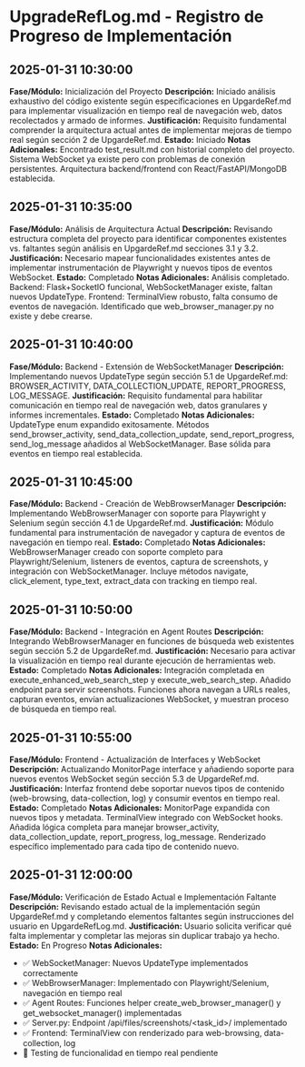 # UpgradeRefLog.md - Registro de Progreso de Implementación

## 2025-01-31 10:30:00
**Fase/Módulo:** Inicialización del Proyecto
**Descripción:** Iniciado análisis exhaustivo del código existente según especificaciones en UpgardeRef.md para implementar visualización en tiempo real de navegación web, datos recolectados y armado de informes.
**Justificación:** Requisito fundamental comprender la arquitectura actual antes de implementar mejoras de tiempo real según sección 2 de UpgardeRef.md.
**Estado:** Iniciado
**Notas Adicionales:** Encontrado test_result.md con historial completo del proyecto. Sistema WebSocket ya existe pero con problemas de conexión persistentes. Arquitectura backend/frontend con React/FastAPI/MongoDB establecida.

## 2025-01-31 10:35:00
**Fase/Módulo:** Análisis de Arquitectura Actual
**Descripción:** Revisando estructura completa del proyecto para identificar componentes existentes vs. faltantes según análisis en UpgardeRef.md secciones 3.1 y 3.2.
**Justificación:** Necesario mapear funcionalidades existentes antes de implementar instrumentación de Playwright y nuevos tipos de eventos WebSocket.
**Estado:** Completado
**Notas Adicionales:** Análisis completado. Backend: Flask+SocketIO funcional, WebSocketManager existe, faltan nuevos UpdateType. Frontend: TerminalView robusto, falta consumo de eventos de navegación. Identificado que web_browser_manager.py no existe y debe crearse.

## 2025-01-31 10:40:00
**Fase/Módulo:** Backend - Extensión de WebSocketManager
**Descripción:** Implementando nuevos UpdateType según sección 5.1 de UpgardeRef.md: BROWSER_ACTIVITY, DATA_COLLECTION_UPDATE, REPORT_PROGRESS, LOG_MESSAGE.
**Justificación:** Requisito fundamental para habilitar comunicación en tiempo real de navegación web, datos granulares y informes incrementales.
**Estado:** Completado
**Notas Adicionales:** UpdateType enum expandido exitosamente. Métodos send_browser_activity, send_data_collection_update, send_report_progress, send_log_message añadidos al WebSocketManager. Base sólida para eventos en tiempo real establecida.

## 2025-01-31 10:45:00
**Fase/Módulo:** Backend - Creación de WebBrowserManager
**Descripción:** Implementando WebBrowserManager con soporte para Playwright y Selenium según sección 4.1 de UpgardeRef.md.
**Justificación:** Módulo fundamental para instrumentación de navegador y captura de eventos de navegación en tiempo real.
**Estado:** Completado
**Notas Adicionales:** WebBrowserManager creado con soporte completo para Playwright/Selenium, listeners de eventos, captura de screenshots, y integración con WebSocketManager. Incluye métodos navigate, click_element, type_text, extract_data con tracking en tiempo real.

## 2025-01-31 10:50:00
**Fase/Módulo:** Backend - Integración en Agent Routes
**Descripción:** Integrando WebBrowserManager en funciones de búsqueda web existentes según sección 5.2 de UpgardeRef.md.
**Justificación:** Necesario para activar la visualización en tiempo real durante ejecución de herramientas web.
**Estado:** Completado
**Notas Adicionales:** Integración completada en execute_enhanced_web_search_step y execute_web_search_step. Añadido endpoint para servir screenshots. Funciones ahora navegan a URLs reales, capturan eventos, envían actualizaciones WebSocket, y muestran proceso de búsqueda en tiempo real.

## 2025-01-31 10:55:00
**Fase/Módulo:** Frontend - Actualización de Interfaces y WebSocket
**Descripción:** Actualizando MonitorPage interface y añadiendo soporte para nuevos eventos WebSocket según sección 5.3 de UpgardeRef.md.
**Justificación:** Interfaz frontend debe soportar nuevos tipos de contenido (web-browsing, data-collection, log) y consumir eventos en tiempo real.
**Estado:** Completado
**Notas Adicionales:** MonitorPage expandida con nuevos tipos y metadata. TerminalView integrado con WebSocket hooks. Añadida lógica completa para manejar browser_activity, data_collection_update, report_progress, log_message. Renderizado específico implementado para cada tipo de contenido nuevo.

## 2025-01-31 12:00:00
**Fase/Módulo:** Verificación de Estado Actual e Implementación Faltante
**Descripción:** Revisando estado actual de la implementación según UpgardeRef.md y completando elementos faltantes según instrucciones del usuario en UpgardeRefLog.md.
**Justificación:** Usuario solicita verificar qué falta implementar y completar las mejoras sin duplicar trabajo ya hecho.
**Estado:** En Progreso
**Notas Adicionales:** 
- ✅ WebSocketManager: Nuevos UpdateType implementados correctamente
- ✅ WebBrowserManager: Implementado con Playwright/Selenium, navegación en tiempo real
- ✅ Agent Routes: Funciones helper create_web_browser_manager() y get_websocket_manager() implementadas
- ✅ Server.py: Endpoint /api/files/screenshots/<task_id>/<filename> implementado
- ✅ Frontend: TerminalView con renderizado para web-browsing, data-collection, log
- 🔄 Testing de funcionalidad en tiempo real pendiente